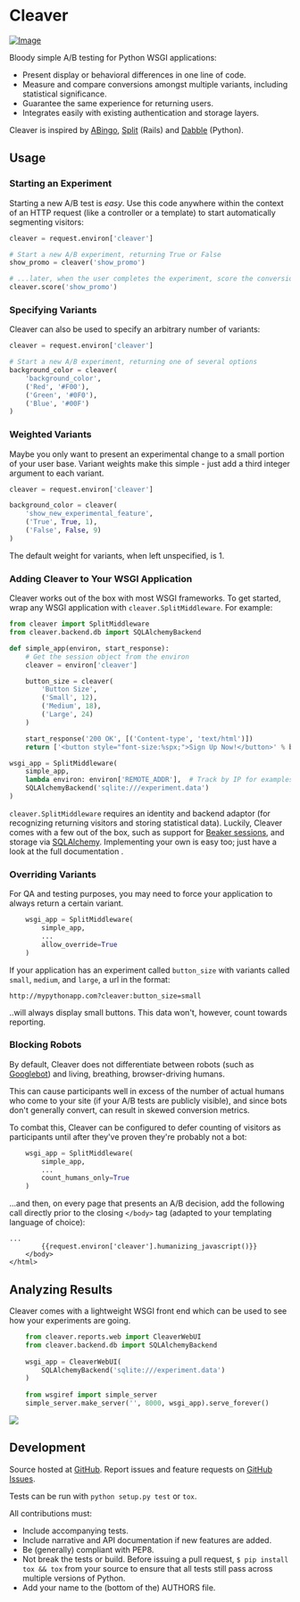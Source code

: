 # Cleaver

[ ![Image](https://secure.travis-ci.org/ryanpetrello/cleaver.png "Travis CI") ](http://travis-ci.org/#!/ryanpetrello/cleaver "Travis CI")

Bloody simple A/B testing for Python WSGI applications:

* Present display or behavioral differences in one line of code.
* Measure and compare conversions amongst multiple variants, including
  statistical significance.
* Guarantee the same experience for returning users.
* Integrates easily with existing authentication and storage layers.

Cleaver is inspired by [ABingo](<http://www.bingocardcreator.com/abingo>), [Split](<https://rubygems.org/gems/split>) (Rails) and [Dabble](<https://github.com/dcrosta/dabble>) (Python).

## Usage

### Starting an Experiment

Starting a new A/B test is *easy*.  Use this code anywhere within the context
of an HTTP request (like a controller or a template) to start automatically
segmenting visitors:

``` python
cleaver = request.environ['cleaver']

# Start a new A/B experiment, returning True or False
show_promo = cleaver('show_promo')

# ...later, when the user completes the experiment, score the conversion...
cleaver.score('show_promo')
```

### Specifying Variants

Cleaver can also be used to specify an arbitrary number of variants:

``` python
cleaver = request.environ['cleaver']

# Start a new A/B experiment, returning one of several options
background_color = cleaver(
    'background_color',
    ('Red', '#F00'),
    ('Green', '#0F0'),
    ('Blue', '#00F')
)
```

### Weighted Variants

Maybe you only want to present an experimental change to a small portion of
your user base.  Variant weights make this simple - just add a third integer
argument to each variant.
    
``` python
cleaver = request.environ['cleaver']

background_color = cleaver(
    'show_new_experimental_feature',
    ('True', True, 1),
    ('False', False, 9)
)
```

The default weight for variants, when left unspecified, is 1.

### Adding Cleaver to Your WSGI Application

Cleaver works out of the box with most WSGI frameworks.  To get started, wrap
any WSGI application with ``cleaver.SplitMiddleware``.  For example:

``` python
from cleaver import SplitMiddleware
from cleaver.backend.db import SQLAlchemyBackend

def simple_app(environ, start_response):
    # Get the session object from the environ
    cleaver = environ['cleaver']

    button_size = cleaver(
        'Button Size',
        ('Small', 12),
        ('Medium', 18),
        ('Large', 24)
    )

    start_response('200 OK', [('Content-type', 'text/html')])
    return ['<button style="font-size:%spx;">Sign Up Now!</button>' % button_size]

wsgi_app = SplitMiddleware(
    simple_app,
    lambda environ: environ['REMOTE_ADDR'],  # Track by IP for examples' sake
    SQLAlchemyBackend('sqlite:///experiment.data')
)
```

``cleaver.SplitMiddleware`` requires an identity and backend adaptor (for
recognizing returning visitors and storing statistical data).  Luckily, Cleaver
comes with a few out of the box, such as support for [Beaker
sessions](http://beaker.groovie.org/), and storage via
[SQLAlchemy](http://www.sqlalchemy.org/).  Implementing your own is easy too;
just have a look at the full documentation <link>.

### Overriding Variants
For QA and testing purposes, you may need to force your application to always
return a certain variant.

``` python
    wsgi_app = SplitMiddleware(
        simple_app,
        ...
        allow_override=True
    )
```

If your application has an experiment called ``button_size`` with variants
called `small`, `medium`, and `large`, a url in the format:

    http://mypythonapp.com?cleaver:button_size=small

..will always display small buttons. This data won't, however, count towards
reporting.

### Blocking Robots

By default, Cleaver does not differentiate between robots (such as
[Googlebot](http://en.wikipedia.org/wiki/Googlebot)) and living, breathing,
browser-driving humans.

This can cause participants well in excess of the number of actual humans who
come to your site (if your A/B tests are publicly visible), and since bots
don't generally convert, can result in skewed conversion metrics.

To combat this, Cleaver can be configured to defer counting of visitors as
participants until after they've proven they're probably not a bot:

``` python
    wsgi_app = SplitMiddleware(
        simple_app,
        ...
        count_humans_only=True
    )
```

...and then, on every page that presents an A/B decision, add the following
call directly prior to the closing ``</body>`` tag (adapted to your templating
language of choice):

    ...
            {{request.environ['cleaver'].humanizing_javascript()}}
        </body>
    </html>

## Analyzing Results

Cleaver comes with a lightweight WSGI front end which can be used to see how
your experiments are going.

``` python
    from cleaver.reports.web import CleaverWebUI
    from cleaver.backend.db import SQLAlchemyBackend
    
    wsgi_app = CleaverWebUI(
        SQLAlchemyBackend('sqlite:///experiment.data')
    )
    
    from wsgiref import simple_server
    simple_server.make_server('', 8000, wsgi_app).serve_forever()
```

<img src="http://imgur.com/y1SUf.png" />

## Development

Source hosted at [GitHub](https://github.com/ryanpetrello/cleaver). Report
issues and feature requests on [GitHub
Issues](https://github.com/ryanpetrello/cleaver/issues).

Tests can be run with ``python setup.py test`` or ``tox``.

All contributions must:

* Include accompanying tests.
* Include narrative and API documentation if new features are added.
* Be (generally) compliant with PEP8.
* Not break the tests or build. Before issuing a pull request, ``$ pip
  install tox && tox`` from your source to ensure that all tests still pass
  across multiple versions of Python.
* Add your name to the (bottom of the) AUTHORS file.
